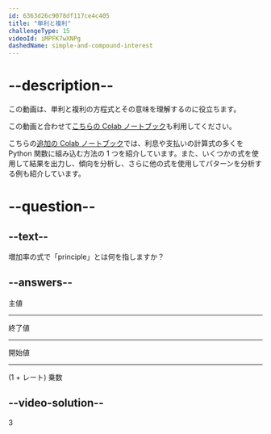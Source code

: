 ```yaml
---
id: 6363d26c9078df117ce4c405
title: "単利と複利"
challengeType: 15
videoId: iMPFK7wXNPg
dashedName: simple-and-compound-interest
---
```


# --description--

この動画は、単利と複利の方程式とその意味を理解するのに役立ちます。

この動画と合わせて<a href="https://colab.research.google.com/drive/1IVBaeX84arJXS73raRROaxbz4qMyFVb6?usp=sharing" target="_blank" rel="noopener noreferrer nofollow">こちらの Colab ノートブック</a>も利用してください。

こちらの<a href="https://colab.research.google.com/drive/1-HWYmzKn6HmEUWMBv7G525CpoQpm8TnN?usp=sharing" target="_blank" rel="noopener noreferrer nofollow">追加の Colab ノートブック</a>では、利息や支払いの計算式の多くを Python 関数に組み込む方法の 1 つを紹介しています。また、いくつかの式を使用して結果を出力し、傾向を分析し、さらに他の式を使用してパターンを分析する例も紹介しています。

# --question--

## --text--

増加率の式で「principle」とは何を指しますか？

## --answers--

主値

---

終了値

---

開始値

---

(1 + レート) 乗数

## --video-solution--

3
